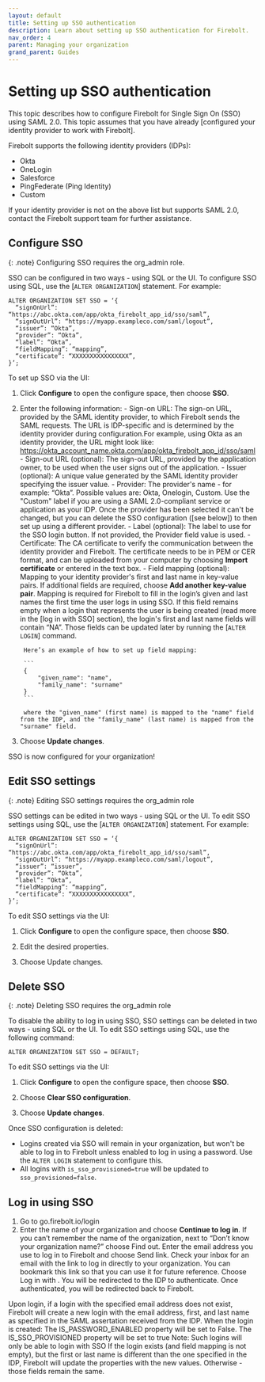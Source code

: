 ```yaml
---
layout: default
title: Setting up SSO authentication
description: Learn about setting up SSO authentication for Firebolt. 
nav_order: 4
parent: Managing your organization
grand_parent: Guides
---
```


# Setting up SSO authentication

This topic describes how to configure Firebolt for Single Sign On (SSO) using SAML 2.0. This topic assumes that you have already [configured your identity provider to work with Firebolt].

Firebolt supports the following identity providers (IDPs):
- Okta
- OneLogin
- Salesforce
- PingFederate (Ping Identity)
- Custom

If your identity provider is not on the above list but supports SAML 2.0, contact the Firebolt support team for further assistance. 


## Configure SSO

{: .note}
Configuring SSO requires the org_admin role.

SSO can be configured in two ways - using SQL or the UI.  To configure SSO using SQL, use the [`ALTER ORGANIZATION`] statement. For example:

```
ALTER ORGANIZATION SET SSO = ‘{
  “signOnUrl”: “https://abc.okta.com/app/okta_firebolt_app_id/sso/saml”,
  “signOutUrl”: “https://myapp.exampleco.com/saml/logout”, 
  “issuer”: “Okta”,
  “provider”: “Okta”,
  “label”: “Okta”,
  “fieldMapping”: “mapping”,
  “certificate”: “XXXXXXXXXXXXXXXX”,
}’;
```

To set up SSO via the UI:
1. Click **Configure** to open the configure space, then choose **SSO**.

2. Enter the following information:
        - Sign-on URL: The sign-on URL, provided by the SAML identity provider, to which Firebolt sends the SAML requests. The URL is IDP-specific and is determined by the identity provider during configuration.For example, using Okta as an identity provider, the URL might look like:
        https://okta_account_name.okta.com/app/okta_firebolt_app_id/sso/saml 
        - Sign-out URL (optional): The sign-out URL, provided by the application owner, to be used when the user signs out of the application. 
        - Issuer (optional): A unique value generated by the SAML identity provider specifying the issuer value.
        - Provider: The provider's name - for example: “Okta”. Possible values are: Okta, Onelogin, Custom. Use the "Custom" label if you are using a SAML 2.0-compliant service or application as your IDP. Once the provider has been selected it can't be changed, but you can delete the SSO configuration ([see below]) to then set up using a different provider. 
        - Label (optional): The label to use for the SSO login button. If not provided, the Provider field value is used. 
        - Certificate: The CA certificate to verify the communication between the identity provider and Firebolt. The certificate needs to be in PEM or CER format, and can be uploaded from your computer by choosing **Import certificate** or entered in the text box. 
        - Field mapping (optional): Mapping to your identity provider's first and last name in key-value pairs. If additional fields are required, choose **Add another key-value pair**. Mapping is required for Firebolt to fill in the login’s given and last names the first time the user logs in using SSO. 
        If this field remains empty when a login that represents the user is being created (read more in the [log in with SSO] section), the login's first and last name fields will contain “NA”. Those fields can be updated later by running the [`ALTER LOGIN`] command. 

        Here’s an example of how to set up field mapping:
        
        ```
        {
            "given_name": "name",
            "family_name": "surname"
        }
        ```

        where the "given_name" (first name) is mapped to the "name" field from the IDP, and the "family_name" (last name) is mapped from the "surname" field.
3. Choose **Update changes**.

SSO is now configured for your organization!

## Edit SSO settings

{: .note}
Editing SSO settings requires the org_admin role

SSO settings can be edited in two ways - using SQL or the UI.  To edit SSO settings using SQL, use the [`ALTER ORGANIZATION`] statement. For example:

```
ALTER ORGANIZATION SET SSO = ‘{
  “signOnUrl”: “https://abc.okta.com/app/okta_firebolt_app_id/sso/saml”,
  “signOutUrl”: “https://myapp.exampleco.com/saml/logout”, 
  “issuer”: “issuer”,
  “provider”: “Okta”, 
  “label”: “Okta”,
  “fieldMapping”: “mapping”,
  “certificate”: “XXXXXXXXXXXXXXXX”,
}’;
```


To edit SSO settings via the UI:
1. Click **Configure** to open the configure space, then choose **SSO**.

2. Edit the desired properties.

3. Choose Update changes.

## Delete SSO

{: .note}
Deleting SSO requires the org_admin role

To disable the ability to log in using SSO, SSO settings can be deleted in two ways - using SQL or the UI.  To edit SSO settings using SQL, use the following command:

```ALTER ORGANIZATION SET SSO = DEFAULT;```

To edit SSO settings via the UI:
1. Click **Configure** to open the configure space, then choose **SSO**.

2. Choose **Clear SSO configuration**.
3. Choose **Update changes**.


Once SSO configuration is deleted:
- Logins created via SSO will remain in your organization, but won't be able to log in to Firebolt unless enabled to log in using a password. Use the `ALTER LOGIN` statement to configure this. 
- All logins with `is_sso_provisioned=true` will be updated to `sso_provisioned=false`.


## Log in using SSO

1. Go to go.firebolt.io/login
2. Enter the name of your organization and choose **Continue to log in**.
If you can’t remember the name of the organization, next to “Don’t know your organization name?” choose Find out.
Enter the email address you use to log in to Firebolt and choose Send link.
Check your inbox for an email with the link to log in directly to your organization. You can bookmark this link so that you can use it for future reference.
Choose Log in with <IDP>.
You will be redirected to the IDP to authenticate. Once authenticated, you will be redirected back to Firebolt.

Upon login, if a login with the specified email address does not exist, Firebolt will create a new login with the email address, first, and last name as specified in the SAML assertation received from the IDP. 
When the login is created:
The IS_PASSWORD_ENABLED property will be set to False.
The IS_SSO_PROVISIONED property will be set to true 
Note: Such logins will only be able to login with SSO
If the login exists (and field mapping is not empty), but the first or last name is different than the one specified in the IDP, Firebolt will update the properties with the new values. Otherwise - those fields remain the same. 
